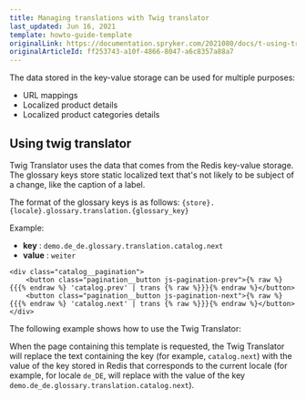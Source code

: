 ```yaml
---
title: Managing translations with Twig translator
last_updated: Jun 16, 2021
template: howto-guide-template
originalLink: https://documentation.spryker.com/2021080/docs/t-using-translations
originalArticleId: ff253743-a10f-4866-8047-a6c8357a88a7
---
```


The data stored in the key-value storage can be used for multiple purposes:

* URL mappings
* Localized product details
* Localized product categories details

## Using twig translator

Twig Translator uses the data that comes from the Redis key-value storage. The glossary keys store static localized text that's not likely to be subject of a change, like the caption of a label.

The format of the glossary keys is as follows: `{store}.{locale}.glossary.translation.{glossary_key}`

Example:

* **key** : `demo.de_de.glossary.translation.catalog.next`
* **value** : `weiter`

```twig
<div class="catalog__pagination">
    <button class="pagination__button js-pagination-prev">{% raw %}{{{% endraw %} 'catalog.prev' | trans {% raw %}}}{% endraw %}</button>
    <button class="pagination__button js-pagination-next">{% raw %}{{{% endraw %} 'catalog.next' | trans {% raw %}}}{% endraw %}</button>
</div>
```

The following example shows how to use the Twig Translator:

When the page containing this template is requested, the Twig Translator will replace the text containing the key (for example, `catalog.next`) with the value of the key stored in Redis that corresponds to the current locale (for example, for locale `de_DE`, will replace with the value of the key `demo.de_de.glossary.translation.catalog.next`).
